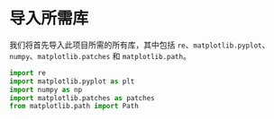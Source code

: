 # 导入所需库

我们将首先导入此项目所需的所有库，其中包括 `re`、`matplotlib.pyplot`、`numpy`、`matplotlib.patches` 和 `matplotlib.path`。

```python
import re
import matplotlib.pyplot as plt
import numpy as np
import matplotlib.patches as patches
from matplotlib.path import Path
```
